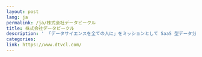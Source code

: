```yaml
---
layout: post
lang: ja
permalink: /ja/株式会社データビークル
title: 株式会社データビークル
description: ' 「データサイエンスを全ての人に」をミッションとして SaaS 型データ分析サービスを開発、提供しています。開発エンジニアの方はフルリモート可能。副業、パートタイムも大丈夫です。応募の際は remote-in-japan を見たと一言添えて下さい。(募集中) '
categories: 
link: https://www.dtvcl.com/
---
```

